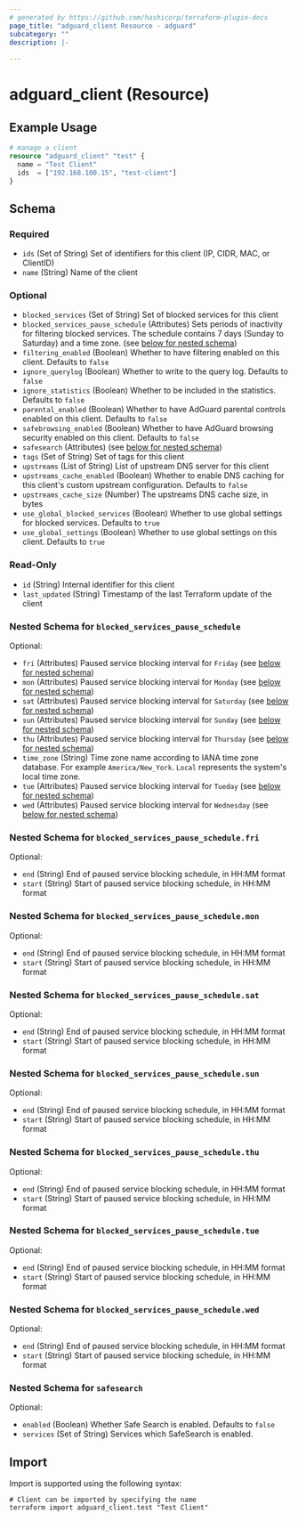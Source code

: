 ```yaml
---
# generated by https://github.com/hashicorp/terraform-plugin-docs
page_title: "adguard_client Resource - adguard"
subcategory: ""
description: |-
  
---
```


# adguard_client (Resource)



## Example Usage

```terraform
# manage a client
resource "adguard_client" "test" {
  name = "Test Client"
  ids  = ["192.168.100.15", "test-client"]
}
```

<!-- schema generated by tfplugindocs -->
## Schema

### Required

- `ids` (Set of String) Set of identifiers for this client (IP, CIDR, MAC, or ClientID)
- `name` (String) Name of the client

### Optional

- `blocked_services` (Set of String) Set of blocked services for this client
- `blocked_services_pause_schedule` (Attributes) Sets periods of inactivity for filtering blocked services. The schedule contains 7 days (Sunday to Saturday) and a time zone. (see [below for nested schema](#nestedatt--blocked_services_pause_schedule))
- `filtering_enabled` (Boolean) Whether to have filtering enabled on this client. Defaults to `false`
- `ignore_querylog` (Boolean) Whether to write to the query log. Defaults to `false`
- `ignore_statistics` (Boolean) Whether to be included in the statistics. Defaults to `false`
- `parental_enabled` (Boolean) Whether to have AdGuard parental controls enabled on this client. Defaults to `false`
- `safebrowsing_enabled` (Boolean) Whether to have AdGuard browsing security enabled on this client. Defaults to `false`
- `safesearch` (Attributes) (see [below for nested schema](#nestedatt--safesearch))
- `tags` (Set of String) Set of tags for this client
- `upstreams` (List of String) List of upstream DNS server for this client
- `upstreams_cache_enabled` (Boolean) Whether to enable DNS caching for this client's custom upstream configuration. Defaults to `false`
- `upstreams_cache_size` (Number) The upstreams DNS cache size, in bytes
- `use_global_blocked_services` (Boolean) Whether to use global settings for blocked services. Defaults to `true`
- `use_global_settings` (Boolean) Whether to use global settings on this client. Defaults to `true`

### Read-Only

- `id` (String) Internal identifier for this client
- `last_updated` (String) Timestamp of the last Terraform update of the client

<a id="nestedatt--blocked_services_pause_schedule"></a>
### Nested Schema for `blocked_services_pause_schedule`

Optional:

- `fri` (Attributes) Paused service blocking interval for `Friday` (see [below for nested schema](#nestedatt--blocked_services_pause_schedule--fri))
- `mon` (Attributes) Paused service blocking interval for `Monday` (see [below for nested schema](#nestedatt--blocked_services_pause_schedule--mon))
- `sat` (Attributes) Paused service blocking interval for `Saturday` (see [below for nested schema](#nestedatt--blocked_services_pause_schedule--sat))
- `sun` (Attributes) Paused service blocking interval for `Sunday` (see [below for nested schema](#nestedatt--blocked_services_pause_schedule--sun))
- `thu` (Attributes) Paused service blocking interval for `Thursday` (see [below for nested schema](#nestedatt--blocked_services_pause_schedule--thu))
- `time_zone` (String) Time zone name according to IANA time zone database. For example `America/New_York`. `Local` represents the system's local time zone.
- `tue` (Attributes) Paused service blocking interval for `Tueday` (see [below for nested schema](#nestedatt--blocked_services_pause_schedule--tue))
- `wed` (Attributes) Paused service blocking interval for `Wednesday` (see [below for nested schema](#nestedatt--blocked_services_pause_schedule--wed))

<a id="nestedatt--blocked_services_pause_schedule--fri"></a>
### Nested Schema for `blocked_services_pause_schedule.fri`

Optional:

- `end` (String) End of paused service blocking schedule, in HH:MM format
- `start` (String) Start of paused service blocking schedule, in HH:MM format


<a id="nestedatt--blocked_services_pause_schedule--mon"></a>
### Nested Schema for `blocked_services_pause_schedule.mon`

Optional:

- `end` (String) End of paused service blocking schedule, in HH:MM format
- `start` (String) Start of paused service blocking schedule, in HH:MM format


<a id="nestedatt--blocked_services_pause_schedule--sat"></a>
### Nested Schema for `blocked_services_pause_schedule.sat`

Optional:

- `end` (String) End of paused service blocking schedule, in HH:MM format
- `start` (String) Start of paused service blocking schedule, in HH:MM format


<a id="nestedatt--blocked_services_pause_schedule--sun"></a>
### Nested Schema for `blocked_services_pause_schedule.sun`

Optional:

- `end` (String) End of paused service blocking schedule, in HH:MM format
- `start` (String) Start of paused service blocking schedule, in HH:MM format


<a id="nestedatt--blocked_services_pause_schedule--thu"></a>
### Nested Schema for `blocked_services_pause_schedule.thu`

Optional:

- `end` (String) End of paused service blocking schedule, in HH:MM format
- `start` (String) Start of paused service blocking schedule, in HH:MM format


<a id="nestedatt--blocked_services_pause_schedule--tue"></a>
### Nested Schema for `blocked_services_pause_schedule.tue`

Optional:

- `end` (String) End of paused service blocking schedule, in HH:MM format
- `start` (String) Start of paused service blocking schedule, in HH:MM format


<a id="nestedatt--blocked_services_pause_schedule--wed"></a>
### Nested Schema for `blocked_services_pause_schedule.wed`

Optional:

- `end` (String) End of paused service blocking schedule, in HH:MM format
- `start` (String) Start of paused service blocking schedule, in HH:MM format



<a id="nestedatt--safesearch"></a>
### Nested Schema for `safesearch`

Optional:

- `enabled` (Boolean) Whether Safe Search is enabled. Defaults to `false`
- `services` (Set of String) Services which SafeSearch is enabled.

## Import

Import is supported using the following syntax:

```shell
# Client can be imported by specifying the name
terraform import adguard_client.test "Test Client"
```

